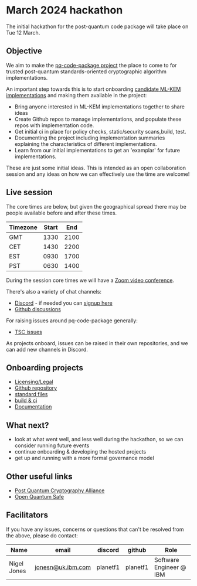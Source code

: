 [//]: # (SPDX-License-Identifier: CC-BY-4.0)

# March 2024 hackathon

The initial hackathon for the post-quantum code package will take place on Tue 12 March.



## Objective

We aim to make the [pq-code-package project](https://github.com/pq-code-package) the place to come to for trusted post-quantum standards-oriented cryptographic algorithm implementations.

An important step towards this is to start onboarding [candidate ML-KEM implementations](candidate-projects.md) and making them available in the project:


* Bring anyone interested in ML-KEM implementations together to share ideas
* Create Github repos to manage implementations, and populate these repos with implementation code.
* Get initial ci in place for policy checks, static/security scans,build, test.
* Documenting the project including implementation summaries explaining the characteristics of different implementations.
* Learn from our initial implementations to get an 'examplar' for future implementations.


These are just some initial ideas. This is intended as an open collaboration session and any ideas on how we can effectively use the time are welcome!

## Live session

The core times
are below, but given the geographical spread there may be people available before and after these times.

| Timezone | Start | End |
| --- | --- | --- |
| GMT | 1330 | 2100 |
| CET | 1430 | 2200 |
| EST | 0930 | 1700 |
| PST | 0630 | 1400 |  

During the session core times we will have a [Zoom video conference](https://zoom.us/j/97821311660?pwd=My9rWVRkbHJXbEJHQVc5TGlkNFpyZz09).

There's also a variety of chat channels:
 - [Discord](https://discord.com/channels/1202723482224295936/1203396039977996359) - if needed you can [signup here](https://discord.com/invite/xyVnwzfg5R)
 - [Github discussions](https://github.com/orgs/pq-code-package/discussions)

For raising issues around pq-code-package generally:
 - [TSC issues](https://github.com/pq-code-package/tsc)

 As projects onboard, issues can be raised in their own repositories, and we can add new channels in Discord.

## Onboarding projects

- [Licensing/Legal](licensing.md)
- [Github repository](project-onboarding.md)
- [standard files](standard-files.md)
- [build & ci](code-scanning.md)
- [Documentation](docs.md)


## What next?

* look at what went well, and less well during the hackathon, so we can consider running future events
* continue onboarding & developing the hosted projects
* get up and running with a more formal governance model

## Other useful links

- [Post Quantum Cryptography Alliance](https://pqca.org)
- [Open Quantum Safe](https://openquantumsafe.org/)

## Facilitators

If you have any issues, concerns or questions that can't be resolved from the above, please do contact:

| Name | email | discord | github | Role |
| --- | --- | --- | --- | --- |
| Nigel Jones | jonesn@uk.ibm.com | planetf1 | planetf1 | Software Engineer @ IBM |